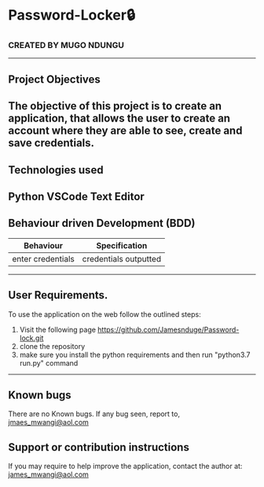 # Password-Locker🔒

### CREATED BY  MUGO NDUNGU

----------------------------------------------------------------------

## Project Objectives

The objective of this project is to create an application, that allows the user to create an account where they are able to see, create and save credentials.
----------------------------------------------------------------------

## Technologies used

Python
VSCode Text Editor
-----------------------------------------------------------------------------

## Behaviour driven Development (BDD)

|Behaviour         |  Specification |         
|------------------|-------------------|
| enter credentials| credentials outputted                  |


---------------------------------------------------------------------------------

## User Requirements.

To use the application on the web follow the outlined steps:
1. Visit the following page
 https://github.com/Jamesnduge/Password-lock.git
2. clone the repository
3. make sure you install the python requirements and then run "python3.7 run.py" command

---------------------------------------------------------------------

## Known bugs

There are no Known bugs. If any bug seen, report to, jmaes_mwangi@aol.com

## Support or contribution instructions

If you may require to help improve the application, contact the author at: james_mwangi@aol.com


